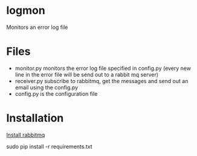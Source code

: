 logmon
======

Monitors an error log file

# Files

* monitor.py monitors the error log file specified in config.py (every  new line in the error file will be send out to a rabbit mq server)
* receiver.py subscribe to rabbitmq, get the messages and send out an email using the config.py
* config.py is the configuration file

# Installation

[Install rabbitmq](http://www.rabbitmq.com/install-debian.html)

sudo pip install -r requirements.txt


